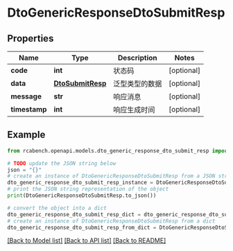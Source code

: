 # DtoGenericResponseDtoSubmitResp


## Properties

Name | Type | Description | Notes
------------ | ------------- | ------------- | -------------
**code** | **int** | 状态码 | [optional] 
**data** | [**DtoSubmitResp**](DtoSubmitResp.md) | 泛型类型的数据 | [optional] 
**message** | **str** | 响应消息 | [optional] 
**timestamp** | **int** | 响应生成时间 | [optional] 

## Example

```python
from rcabench.openapi.models.dto_generic_response_dto_submit_resp import DtoGenericResponseDtoSubmitResp

# TODO update the JSON string below
json = "{}"
# create an instance of DtoGenericResponseDtoSubmitResp from a JSON string
dto_generic_response_dto_submit_resp_instance = DtoGenericResponseDtoSubmitResp.from_json(json)
# print the JSON string representation of the object
print(DtoGenericResponseDtoSubmitResp.to_json())

# convert the object into a dict
dto_generic_response_dto_submit_resp_dict = dto_generic_response_dto_submit_resp_instance.to_dict()
# create an instance of DtoGenericResponseDtoSubmitResp from a dict
dto_generic_response_dto_submit_resp_from_dict = DtoGenericResponseDtoSubmitResp.from_dict(dto_generic_response_dto_submit_resp_dict)
```
[[Back to Model list]](../README.md#documentation-for-models) [[Back to API list]](../README.md#documentation-for-api-endpoints) [[Back to README]](../README.md)


